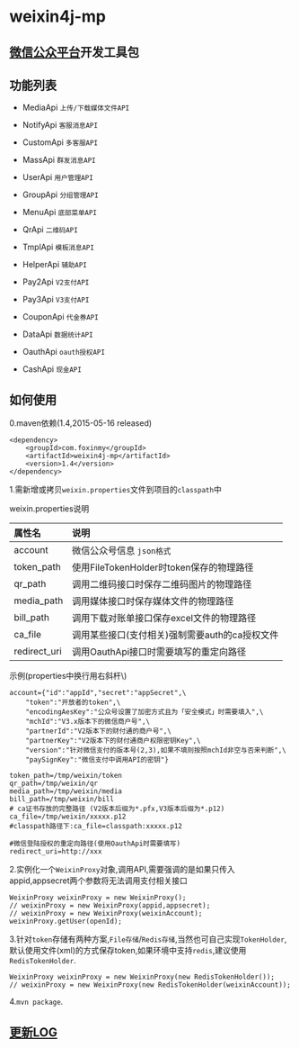 weixin4j-mp
===========

[微信公众平台](http://mp.weixin.qq.com/wiki)开发工具包
----------------------------------------------------

功能列表
-------

* MediaApi `上传/下载媒体文件API`

* NotifyApi `客服消息API`

* CustomApi `多客服API`

* MassApi `群发消息API`

* UserApi `用户管理API`

* GroupApi `分组管理API`

* MenuApi `底部菜单API`

* QrApi `二维码API`

* TmplApi `模板消息API`

* HelperApi `辅助API`

* Pay2Api `V2支付API`
  
* Pay3Api `V3支付API`

* CouponApi `代金券API`

* DataApi `数据统计API`

* OauthApi `oauth授权API`

* CashApi `现金API`

如何使用
--------
0.maven依赖(1.4,2015-05-16 released)

	<dependency>
	    <groupId>com.foxinmy</groupId>
	    <artifactId>weixin4j-mp</artifactId>
	    <version>1.4</version>
	</dependency>
1.需新增或拷贝`weixin.properties`文件到项目的`classpath`中

weixin.properties说明

| 属性名         |       说明      |
| :----------	| :-------------- |
| account     	| 微信公众号信息 `json格式`  |
| token_path  	| 使用FileTokenHolder时token保存的物理路径 |
| qr_path     	| 调用二维码接口时保存二维码图片的物理路径 |
| media_path  	| 调用媒体接口时保存媒体文件的物理路径 |
| bill_path   	| 调用下载对账单接口保存excel文件的物理路径 |
| ca_file     	| 调用某些接口(支付相关)强制需要auth的ca授权文件 |
| redirect_uri     | 调用OauthApi接口时需要填写的重定向路径 |

示例(properties中换行用右斜杆\\)

	account={"id":"appId","secret":"appSecret",\
		"token":"开放者的token",\
		"encodingAesKey":"公众号设置了加密方式且为「安全模式」时需要填入",\
		"mchId":"V3.x版本下的微信商户号",\
		"partnerId":"V2版本下的财付通的商户号",\
		"partnerKey":"V2版本下的财付通商户权限密钥Key",\
		"version":"针对微信支付的版本号(2,3),如果不填则按照mchId非空与否来判断",\
		"paySignKey":"微信支付中调用API的密钥"}
	
	token_path=/tmp/weixin/token
	qr_path=/tmp/weixin/qr
	media_path=/tmp/weixin/media
	bill_path=/tmp/weixin/bill
	# ca证书存放的完整路径 (V2版本后缀为*.pfx,V3版本后缀为*.p12)
	ca_file=/tmp/weixin/xxxxx.p12
	#classpath路径下:ca_file=classpath:xxxxx.p12
	
	#微信登陆授权的重定向路径(使用OauthApi时需要填写)
	redirect_uri=http://xxx

2.实例化一个`WeixinProxy`对象,调用API,需要强调的是如果只传入appid,appsecret两个参数将无法调用支付相关接口

    WeixinProxy weixinProxy = new WeixinProxy();
    // weixinProxy = new WeixinProxy(appid,appsecret);
    // weixinProxy = new WeixinProxy(weixinAccount);
    weixinProxy.getUser(openId);

3.针对`token`存储有两种方案,`File存储`/`Redis存储`,当然也可自己实现`TokenHolder`,默认使用文件(xml)的方式保存token,如果环境中支持`redis`,建议使用`RedisTokenHolder`.

    WeixinProxy weixinProxy = new WeixinProxy(new RedisTokenHolder());
    // weixinProxy = new WeixinProxy(new RedisTokenHolder(weixinAccount));
    
4.`mvn package`.
	
[更新LOG](./CHANGE.md)
----------------------